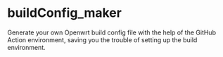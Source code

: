 # buildConfig_maker
 Generate your own Openwrt build config file with the help of the GitHub Action environment, saving you the trouble of setting up the build environment.
